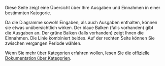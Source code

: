 Diese Seite zeigt eine Übersicht über Ihre Ausgaben und Einnahmen in einer bestimmten Kategorie.

Da die Diagramme sowohl Eingaben, als auch Ausgaben enthalten, können sie etwas unübersichtlich wirken. Der blaue Balken (falls vorhanden) gibt die Ausgaben an. Der grüne Balken (falls vorhanden) zeigt Ihnen die Einnahmen. Die Linie kombiniert beides. Auf der rechten Seite können Sie zwischen vergangen Periode wählen.

Wenn Sie mehr über Kategorien erfahren wollen, lesen Sie die [offizielle Dokumentation über Kategorien](https://docs.firefly-iii.org/concepts/categories).